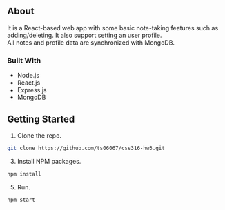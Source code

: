 ## About
It is a React-based web app with some basic note-taking features such as adding/deleting. It also support setting an user profile. \
All notes and profile data are synchronized with MongoDB.

### Built With
* Node.js
* React.js
* Express.js
* MongoDB

## Getting Started
1. Clone the repo.
  ```sh
  git clone https://github.com/ts06067/cse316-hw3.git
  ```
3. Install NPM packages.
  ```sh
  npm install
  ```
5. Run.
  ```sh
  npm start
  ```
